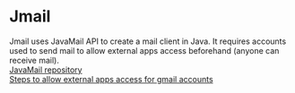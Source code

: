 # Jmail
Jmail uses JavaMail API to create a mail client in Java. It requires accounts used to send mail to allow external apps access beforehand (anyone can receive mail).\
[JavaMail repository](https://github.com/javaee/javamail)\
[Steps to allow external apps access for gmail accounts](https://support.google.com/a/answer/6260879?hl=en)
